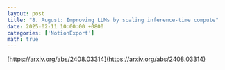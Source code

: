 ```yaml
---
layout: post
title: "8. August: Improving LLMs by scaling inference-time compute"
date: 2025-02-11 10:00:00 +0800
categories: ['NotionExport']
math: true
---
```


[https://arxiv.org/abs/2408.03314](https://arxiv.org/abs/2408.03314)
